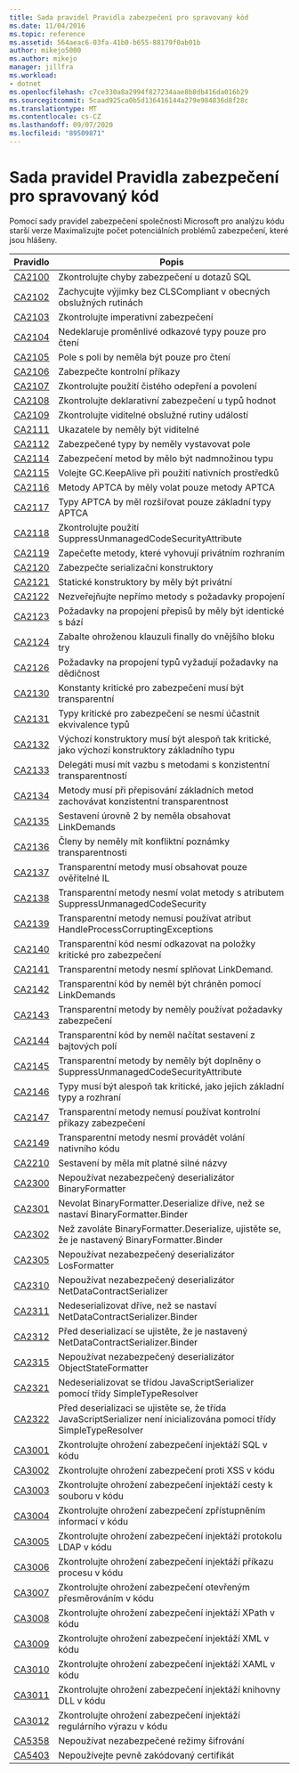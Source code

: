 ```yaml
---
title: Sada pravidel Pravidla zabezpečení pro spravovaný kód
ms.date: 11/04/2016
ms.topic: reference
ms.assetid: 564aeac6-03fa-41b0-b655-88179f0ab01b
author: mikejo5000
ms.author: mikejo
manager: jillfra
ms.workload:
- dotnet
ms.openlocfilehash: c7ce330a8a2994f827234aae8b8db416da016b29
ms.sourcegitcommit: 5caad925ca0b5d136416144a279e984836d8f28c
ms.translationtype: MT
ms.contentlocale: cs-CZ
ms.lasthandoff: 09/07/2020
ms.locfileid: "89509871"
---
```

# <a name="security-rules-rule-set-for-managed-code"></a>Sada pravidel Pravidla zabezpečení pro spravovaný kód

Pomocí sady pravidel zabezpečení společnosti Microsoft pro analýzu kódu starší verze Maximalizujte počet potenciálních problémů zabezpečení, které jsou hlášeny.

|Pravidlo|Popis|
|----------|-----------------|
|[CA2100](../code-quality/ca2100.md)|Zkontrolujte chyby zabezpečení u dotazů SQL|
|[CA2102](../code-quality/ca2102.md)|Zachycujte výjimky bez CLSCompliant v obecných obslužných rutinách|
|[CA2103](../code-quality/ca2103.md)|Zkontrolujte imperativní zabezpečení|
|[CA2104](../code-quality/ca2104.md)|Nedeklaruje proměnlivé odkazové typy pouze pro čtení|
|[CA2105](../code-quality/ca2105.md)|Pole s poli by neměla být pouze pro čtení|
|[CA2106](../code-quality/ca2106.md)|Zabezpečte kontrolní příkazy|
|[CA2107](../code-quality/ca2107.md)|Zkontrolujte použití čistého odepření a povolení|
|[CA2108](../code-quality/ca2108.md)|Zkontrolujte deklarativní zabezpečení u typů hodnot|
|[CA2109](../code-quality/ca2109.md)|Zkontrolujte viditelné obslužné rutiny událostí|
|[CA2111](../code-quality/ca2111.md)|Ukazatele by neměly být viditelné|
|[CA2112](../code-quality/ca2112.md)|Zabezpečené typy by neměly vystavovat pole|
|[CA2114](../code-quality/ca2114.md)|Zabezpečení metod by mělo být nadmnožinou typu|
|[CA2115](../code-quality/ca2115.md)|Volejte GC.KeepAlive při použití nativních prostředků|
|[CA2116](../code-quality/ca2116.md)|Metody APTCA by měly volat pouze metody APTCA|
|[CA2117](../code-quality/ca2117.md)|Typy APTCA by měl rozšiřovat pouze základní typy APTCA|
|[CA2118](../code-quality/ca2118.md)|Zkontrolujte použití SuppressUnmanagedCodeSecurityAttribute|
|[CA2119](../code-quality/ca2119.md)|Zapečeťte metody, které vyhovují privátním rozhraním|
|[CA2120](../code-quality/ca2120.md)|Zabezpečte serializační konstruktory|
|[CA2121](../code-quality/ca2121.md)|Statické konstruktory by měly být privátní|
|[CA2122](../code-quality/ca2122.md)|Nezveřejňujte nepřímo metody s požadavky propojení|
|[CA2123](../code-quality/ca2123.md)|Požadavky na propojení přepisů by měly být identické s bází|
|[CA2124](../code-quality/ca2124.md)|Zabalte ohroženou klauzuli finally do vnějšího bloku try|
|[CA2126](../code-quality/ca2126.md)|Požadavky na propojení typů vyžadují požadavky na dědičnost|
|[CA2130](../code-quality/ca2130.md)|Konstanty kritické pro zabezpečení musí být transparentní|
|[CA2131](../code-quality/ca2131.md)|Typy kritické pro zabezpečení se nesmí účastnit ekvivalence typů|
|[CA2132](../code-quality/ca2132.md)|Výchozí konstruktory musí být alespoň tak kritické, jako výchozí konstruktory základního typu|
|[CA2133](../code-quality/ca2133.md)|Delegáti musí mít vazbu s metodami s konzistentní transparentností|
|[CA2134](../code-quality/ca2134.md)|Metody musí při přepisování základních metod zachovávat konzistentní transparentnost|
|[CA2135](../code-quality/ca2135.md)|Sestavení úrovně 2 by neměla obsahovat LinkDemands|
|[CA2136](../code-quality/ca2136.md)|Členy by neměly mít konfliktní poznámky transparentnosti|
|[CA2137](../code-quality/ca2137.md)|Transparentní metody musí obsahovat pouze ověřitelné IL|
|[CA2138](../code-quality/ca2138.md)|Transparentní metody nesmí volat metody s atributem SuppressUnmanagedCodeSecurity|
|[CA2139](../code-quality/ca2139.md)|Transparentní metody nemusí používat atribut HandleProcessCorruptingExceptions|
|[CA2140](../code-quality/ca2140.md)|Transparentní kód nesmí odkazovat na položky kritické pro zabezpečení|
|[CA2141](../code-quality/ca2141.md)|Transparentní metody nesmí splňovat LinkDemand.|
|[CA2142](../code-quality/ca2142.md)|Transparentní kód by neměl být chráněn pomocí LinkDemands|
|[CA2143](../code-quality/ca2143.md)|Transparentní metody by neměly používat požadavky zabezpečení|
|[CA2144](../code-quality/ca2144.md)|Transparentní kód by neměl načítat sestavení z bajtových polí|
|[CA2145](../code-quality/ca2145.md)|Transparentní metody by neměly být doplněny o SuppressUnmanagedCodeSecurityAttribute|
|[CA2146](../code-quality/ca2146.md)|Typy musí být alespoň tak kritické, jako jejich základní typy a rozhraní|
|[CA2147](../code-quality/ca2147.md)|Transparentní metody nemusí používat kontrolní příkazy zabezpečení|
|[CA2149](../code-quality/ca2149.md)|Transparentní metody nesmí provádět volání nativního kódu|
|[CA2210](../code-quality/ca2210.md)|Sestavení by měla mít platné silné názvy|
|[CA2300](ca2300.md)|Nepoužívat nezabezpečený deserializátor BinaryFormatter|
|[CA2301](ca2301.md)|Nevolat BinaryFormatter.Deserialize dříve, než se nastaví BinaryFormatter.Binder|
|[CA2302](ca2302.md)|Než zavoláte BinaryFormatter.Deserialize, ujistěte se, že je nastavený BinaryFormatter.Binder|
|[CA2305](ca2305.md)|Nepoužívat nezabezpečený deserializátor LosFormatter|
|[CA2310](ca2310.md)|Nepoužívat nezabezpečený deserializátor NetDataContractSerializer|
|[CA2311](ca2311.md)|Nedeserializovat dříve, než se nastaví NetDataContractSerializer.Binder|
|[CA2312](ca2312.md)|Před deserializací se ujistěte, že je nastavený NetDataContractSerializer.Binder|
|[CA2315](ca2315.md)|Nepoužívat nezabezpečený deserializátor ObjectStateFormatter|
|[CA2321](ca2321.md)|Nedeserializovat se třídou JavaScriptSerializer pomocí třídy SimpleTypeResolver|
|[CA2322](ca2322.md)|Před deserializaci se ujistěte se, že třída JavaScriptSerializer není inicializována pomocí třídy SimpleTypeResolver|
|[CA3001](../code-quality/ca3001.md)|Zkontrolujte ohrožení zabezpečení injektáží SQL v kódu|
|[CA3002](../code-quality/ca3002.md)|Zkontrolujte ohrožení zabezpečení proti XSS v kódu|
|[CA3003](../code-quality/ca3003.md)|Zkontrolujte ohrožení zabezpečení injektáží cesty k souboru v kódu|
|[CA3004](../code-quality/ca3004.md)|Zkontrolujte ohrožení zabezpečení zpřístupněním informací v kódu|
|[CA3005](../code-quality/ca3005.md)|Zkontrolujte ohrožení zabezpečení injektáží protokolu LDAP v kódu|
|[CA3006](../code-quality/ca3006.md)|Zkontrolujte ohrožení zabezpečení injektáží příkazu procesu v kódu|
|[CA3007](../code-quality/ca3007.md)|Zkontrolujte ohrožení zabezpečení otevřeným přesměrováním v kódu|
|[CA3008](../code-quality/ca3008.md)|Zkontrolujte ohrožení zabezpečení injektáží XPath v kódu|
|[CA3009](../code-quality/ca3009.md)|Zkontrolujte ohrožení zabezpečení injektáží XML v kódu|
|[CA3010](../code-quality/ca3010.md)|Zkontrolujte ohrožení zabezpečení injektáží XAML v kódu|
|[CA3011](../code-quality/ca3011.md)|Zkontrolujte ohrožení zabezpečení injektáží knihovny DLL v kódu|
|[CA3012](../code-quality/ca3012.md)|Zkontrolujte ohrožení zabezpečení injektáží regulárního výrazu v kódu|
|[CA5358](../code-quality/ca5358.md)|Nepoužívat nezabezpečené režimy šifrování|
|[CA5403](../code-quality/ca5403.md)|Nepoužívejte pevně zakódovaný certifikát|